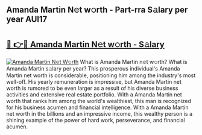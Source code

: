 ## Amanda Martin N𝚎t w𝚘rth - Part-rra S𝚊lary per year AUl17

# <h2><a href="http://gc4f84.nevu.top/?p=Amanda+Martin">🔗 👉🔴 Amanda Martin N𝚎t w𝚘rth - S𝚊lary</a></h2>

[![Amanda Martin N𝚎t W𝚘rth](https://i.imgur.com/Oavwk0R.jpeg)](http://gc4f84.nevu.top/?p=Amanda+Martin)
What is Amanda Martin n𝚎t w𝚘rth? What is Amanda Martin s𝚊lary per year?
This prosperous individual's Amanda Martin net worth is considerable, positioning him among the industry's most well-off. His yearly remuneration is impressive, but Amanda Martin net worth is rumored to be even larger as a result of his diverse business activities and extensive real estate portfolio. With a Amanda Martin net worth that ranks him among the world's wealthiest, this man is recognized for his business acumen and financial intelligence. With a Amanda Martin net worth in the billions and an impressive income, this wealthy person is a shining example of the power of hard work, perseverance, and financial acumen.

